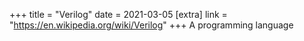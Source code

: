 +++
title = "Verilog"
date = 2021-03-05
[extra]
link = "https://en.wikipedia.org/wiki/Verilog"
+++
A programming language

